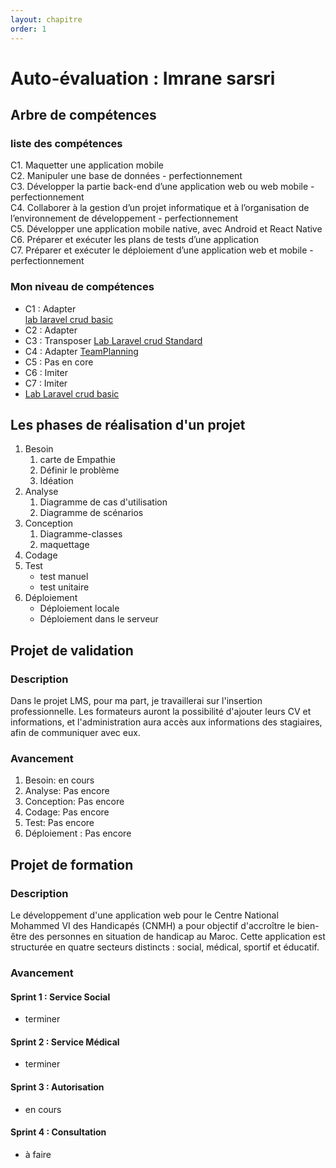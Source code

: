 ```yaml
---
layout: chapitre
order: 1
---
```

# Auto-évaluation : Imrane sarsri

## Arbre de compétences
### liste des compétences
C1. Maquetter une application mobile						
C2. Manipuler une base de données - perfectionnement						
C3. Développer la partie back-end d’une application web ou web mobile - perfectionnement						
C4. Collaborer à la gestion d’un projet informatique et à l’organisation de l’environnement de développement - perfectionnement						
C5. Développer une application mobile native, avec Android et React Native						
C6. Préparer et exécuter les plans de tests d’une application						
C7. Préparer et exécuter le déploiement d’une application web et mobile - perfectionnement						
### Mon niveau de compétences
- C1 : Adapter  
[lab laravel crud basic](https://github.com/imranesarsri/lab-laravel-basic.git)
- C2 : Adapter
- C3 : Transposer
[Lab Laravel crud Standard](https://github.com/imranesarsri/CNMH/tree/master/Branche-Technique/Labs/Lab-Laravel-Standard)
- C4 : Adapter
[TeamPlanning](https://github.com/orgs/cnmh/projects/16)
- C5 : Pas en core
- C6 : Imiter
- C7 : Imiter
- [Lab Laravel crud basic](solicoders.infinityfreeapp.com)
## Les phases de réalisation d'un projet 
1. Besoin
   1. carte de Empathie
   2. Définir le problème
   3. Idéation
2. Analyse
   1. Diagramme de cas d'utilisation
   2. Diagramme de scénarios
3. Conception
   1. Diagramme-classes
   2. maquettage
4. Codage
5. Test
    - test manuel  
    - test unitaire
6. Déploiement 
    - Déploiement locale 
    - Déploiement dans le serveur 

## Projet de validation
### Description
Dans le projet LMS, pour ma part, je travaillerai sur l'insertion professionnelle. Les formateurs auront la possibilité d'ajouter leurs CV et informations, et l'administration aura accès aux informations des stagiaires, afin de communiquer avec eux.
### Avancement
1. Besoin: en cours
2. Analyse: Pas encore
3. Conception: Pas encore
4. Codage: Pas encore
5. Test: Pas encore
6. Déploiement : Pas encore

## Projet de formation
### Description
Le développement d'une application web pour le Centre National Mohammed VI des Handicapés (CNMH) a pour objectif d'accroître le bien-être des personnes en situation de handicap au Maroc. Cette application est structurée en quatre secteurs distincts : social, médical, sportif et éducatif.

### Avancement
#### Sprint 1 : Service Social
- terminer
#### Sprint 2 : Service Médical
- terminer
#### Sprint 3 : Autorisation
- en cours
#### Sprint 4 : Consultation
- à faire